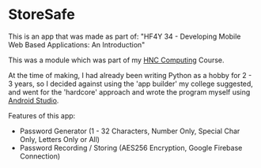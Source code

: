# StoreSafe
This is an app that was made as part of: "HF4Y 34 - Developing Mobile Web Based Applications: An Introduction"

This was a module which was part of my [HNC Computing](https://www.perth.uhi.ac.uk/courses/hnc-computing/) Course. 

At the time of making, I had already been writing Python as a hobby for 2 - 3 years, so I decided against using the 'app builder' my college suggested, and went for the 'hardcore' approach and wrote the program myself using [Android Studio](https://developer.android.com/studio).

Features of this app:
- Password Generator (1 - 32 Characters, Number Only, Special Char Only, Letters Only or All)
- Password Recording / Storing (AES256 Encryption, Google Firebase Connection)

